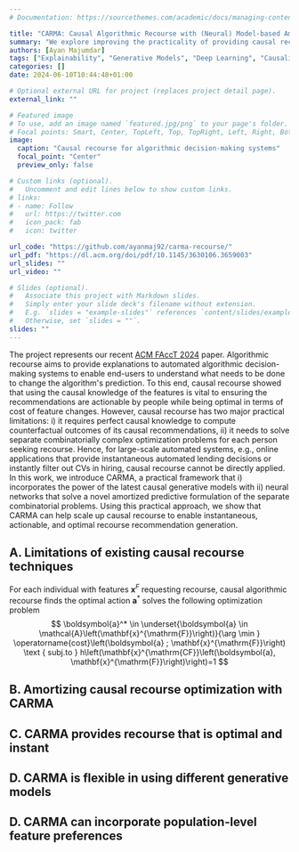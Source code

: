 ```yaml
---
# Documentation: https://sourcethemes.com/academic/docs/managing-content/

title: "CARMA: Causal Algorithmic Recourse with (Neural) Model-based Amortization"
summary: "We explore improving the practicality of providing causal recourse explanations through a novel neural network model-based automation framework."
authors: [Ayan Majumdar]
tags: ["Explainability", "Generative Models", "Deep Learning", "Causality"]
categories: []
date: 2024-06-10T10:44:48+01:00

# Optional external URL for project (replaces project detail page).
external_link: ""

# Featured image
# To use, add an image named `featured.jpg/png` to your page's folder.
# Focal points: Smart, Center, TopLeft, Top, TopRight, Left, Right, BottomLeft, Bottom, BottomRight.
image:
  caption: "Causal recourse for algorithmic decision-making systems"
  focal_point: "Center"
  preview_only: false

# Custom links (optional).
#   Uncomment and edit lines below to show custom links.
# links:
# - name: Follow
#   url: https://twitter.com
#   icon_pack: fab
#   icon: twitter

url_code: "https://github.com/ayanmaj92/carma-recourse/"
url_pdf: "https://dl.acm.org/doi/pdf/10.1145/3630106.3659003"
url_slides: ""
url_video: ""

# Slides (optional).
#   Associate this project with Markdown slides.
#   Simply enter your slide deck's filename without extension.
#   E.g. `slides = "example-slides"` references `content/slides/example-slides.md`.
#   Otherwise, set `slides = ""`.
slides: ""
---
```

The project represents our recent [ACM FAccT 2024](https://facctconference.org/2024/index.html) paper.
Algorithmic recourse aims to provide explanations to automated algorithmic decision-making systems to enable end-users to understand what needs to be done to change the algorithm's prediction.
To this end, causal recourse showed that using the causal knowledge of the features is vital to ensuring the recommendations are actionable by people while being optimal in terms of cost of feature changes.
However, causal recourse has two major practical limitations: i) it requires perfect causal knowledge to compute counterfactual outcomes of its causal recommendations, ii) it needs to solve separate combinatorially complex optimization problems for each person seeking recourse.
Hence, for large-scale automated systems, e.g., online applications that provide instantaneous automated lending decisions or instantly filter out CVs in hiring, causal recourse cannot be directly applied.
In this work, we introduce CARMA, a practical framework that i) incorporates the power of the latest causal generative models with ii) neural networks that solve a novel amortized predictive formulation of the separate combinatorial problems.
Using this practical approach, we show that CARMA can help scale up causal recourse to enable instantaneous, actionable, and optimal recourse recommendation generation.

## A. Limitations of existing causal recourse techniques
For each individual with features $\mathbf{x}^F$ requesting recourse, causal algorithmic recourse finds the optimal action $\boldsymbol{a}^*$ solves the following optimization problem 
$$
\boldsymbol{a}^* \in \underset{\boldsymbol{a} \in \mathcal{A}\left(\mathbf{x}^{\mathrm{F}}\right)}{\arg \min } \operatorname{cost}\left(\boldsymbol{a} ; \mathbf{x}^{\mathrm{F}}\right) \text { subj.to } h\left(\mathbf{x}^{\mathrm{CF}}\left(\boldsymbol{a}, \mathbf{x}^{\mathrm{F}}\right)\right)=1
$$
## B. Amortizing causal recourse optimization with CARMA

## C. CARMA provides recourse that is optimal and instant

## D. CARMA is flexible in using different generative models

## D. CARMA can incorporate population-level feature preferences
